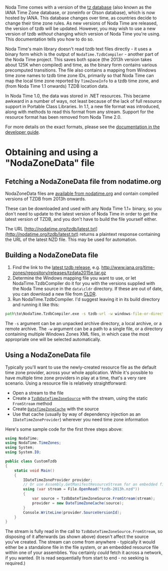 Noda Time comes with a version of the
[tz database](http://www.iana.org/time-zones) (also known as the IANA Time Zone
database, or zoneinfo or Olson database), which is now hosted by IANA. This
database changes over time, as countries decide to change their time zone
rules.  As new versions of Noda Time are released, the version of tzdb will be
updated. However, you may wish to use a new version of tzdb *without* changing
which version of Noda Time you're using. This documentation tells you how to do
so.

Noda Time's main library doesn't read tzdb text files directly - it uses a binary form which is the output of `NodaTime.TzdbCompiler` - another
part of the Noda Time project. This saves both space (the 2013h version takes about 125K when compiled) and
time, as the binary form contains various precomputed transitions. The file also contains a mapping from Windows time zone names
to tzdb time zone IDs, primarily so that Noda Time can map the local time zone reported by `TimeZoneInfo` to a tzdb time zone,
and (from Noda Time 1.1 onwards) TZDB location data.

In Noda Time 1.0, the data was stored in .NET resources. This became awkward in a number of ways, not least because of
the lack of full resource support in Portable Class Libraries. In 1.1, a new file format was introduced, along with methods
to read this format from any stream. Support for the resource
format has been removed from Noda Time 2.0.

For more details on the exact formats, please see the [documentation in the developer guide](http://nodatime.org/developer/tzdb-file-format.html).

Obtaining and using a "NodaZoneData" file
=========================================

Fetching a NodaZoneData file from nodatime.org
----------------------------------------------

NodaZoneData files are [available from nodatime.org](http://nodatime.org/tzdb/)
and contain compiled versions of TZDB from 2013h onwards.

These can be downloaded and used with any Noda
Time 1.1+ binary, so you don't need to update to the latest version
of Noda Time in order to get the latest version of TZDB, and you
don't have to build the file yourself either.

The URL [http://nodatime.org/tzdb/latest.txt](http://nodatime.org/tzdb/latest.txt)
returns a plaintext response containing the URL of the latest NZD file.
This may be used for automation.

Building a NodaZoneData file
----------------------------

1. Find the link to the [latest tzdb release](http://www.iana.org/time-zones), e.g.
   http://www.iana.org/time-zones/repository/releases/tzdata2015e.tar.gz
2. Determine the Windows mapping file you want to use, or let NodaTime.TzdbCompiler do it for you
   with the versions supplied with the Noda Time source in the `data\cldr` directory. If these are
   out of date, you can download a new file from [CLDR](http://cldr.unicode.org).
3. Run NodaTime.TzdbCompiler. I'd suggest leaving it in its build directory and running it like this:

```bat
path\to\NodaTime.TzdbCompiler.exe -s tzdb-url -w windows-file-or-directory -o path\to\output.nzd
```

The `-s` argument can be an unpacked archive directory, a local archive, or a remote archive. The `-w`
argument can be a path to a single file, or a directory containing multiple Windows Zones XML files, in which
case the most appropriate one will be selected automatically.

Using a NodaZoneData file
-------------------------

Typically you'll want to use the newly-created resource file as the default time zone provider, across your whole application.
While it's possible to have multiple time zone providers in play at a time, that's a very rare scenario. Using a resource
file is relatively straightforward:

- Open a stream to the file
- Create a [`TzdbDateTimeZoneSource`][TzdbDateTimeZoneSource] with the stream, using the static `FromStream` method
- Create [`DateTimeZoneCache`][DateTimeZoneCache] with the source
- Use that cache (usually by way of dependency injection as an `IDateTimeZoneProvider`) wherever you need time zone information

Here's some sample code for the first three steps above:

```csharp
using NodaTime;
using NodaTime.TimeZones;
using System;
using System.IO;

public class CustomTzdb
{
    static void Main()
    {
        IDateTimeZoneProvider provider;
        // Or use Assembly.GetManifestResourceStream for an embedded file
        using (var stream = File.OpenRead("tzdb-2013h.nzd"))
        {
            var source = TzdbDateTimeZoneSource.FromStream(stream);
            provider = new DateTimeZoneCache(source);
        }
        Console.WriteLine(provider.SourceVersionId);
    }
}
```

The stream is fully read in the call to `TzdbDateTimeZoneSource.FromStream`, so disposing of it afterwards (as shown above) doesn't
affect the source you've created. The stream can come from anywhere - typically it would either be a standalone file in the file
system, or an embedded resource file within one of your assemblies. You certainly *could* fetch it across a network, if you wanted.
(It is read sequentially from start to end - no seeking is required.)


[TzdbDateTimeZoneSource]: ../api/NodaTime.TimeZones.TzdbDateTimeZoneSource.yml
[DateTimeZoneCache]: ../api/NodaTime.TimeZones.DateTimeZoneCache.yml
